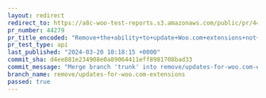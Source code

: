 ```yaml
---
layout: redirect
redirect_to: https://a8c-woo-test-reports.s3.amazonaws.com/public/pr/44279/api/index.html
pr_number: 44279
pr_title_encoded: "Remove+the+ability+to+update+Woo.com+extensions+not+available+in+WP.org+plugin+directory"
pr_test_type: api
last_published: "2024-03-20 10:18:15 +0000"
commit_sha: d4ee881e234908e0a89064411eff8981708bad33
commit_message: "Merge branch 'trunk' into remove/updates-for-woo.com-extensions"
branch_name: remove/updates-for-woo.com-extensions
passed: true
---
```

